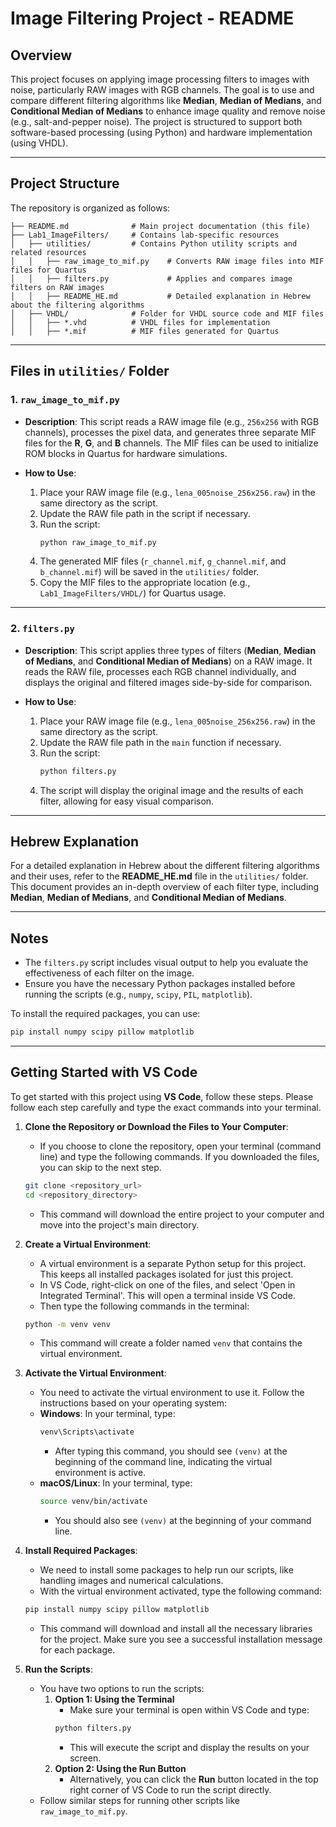 # Image Filtering Project - README

## Overview
This project focuses on applying image processing filters to images with noise, particularly RAW images with RGB channels. The goal is to use and compare different filtering algorithms like **Median**, **Median of Medians**, and **Conditional Median of Medians** to enhance image quality and remove noise (e.g., salt-and-pepper noise). The project is structured to support both software-based processing (using Python) and hardware implementation (using VHDL).

---

## Project Structure
The repository is organized as follows:

```
├── README.md              # Main project documentation (this file)
├── Lab1_ImageFilters/     # Contains lab-specific resources
│   ├── utilities/         # Contains Python utility scripts and related resources
│   │   ├── raw_image_to_mif.py    # Converts RAW image files into MIF files for Quartus
│   │   ├── filters.py             # Applies and compares image filters on RAW images
│   │   ├── README_HE.md           # Detailed explanation in Hebrew about the filtering algorithms
│   ├── VHDL/              # Folder for VHDL source code and MIF files
│   │   ├── *.vhd          # VHDL files for implementation
│   │   ├── *.mif          # MIF files generated for Quartus
```

---

## Files in `utilities/` Folder

### 1. `raw_image_to_mif.py`
- **Description**:
  This script reads a RAW image file (e.g., `256x256` with RGB channels), processes the pixel data, and generates three separate MIF files for the **R**, **G**, and **B** channels. The MIF files can be used to initialize ROM blocks in Quartus for hardware simulations.

- **How to Use**:
  1. Place your RAW image file (e.g., `lena_005noise_256x256.raw`) in the same directory as the script.
  2. Update the RAW file path in the script if necessary.
  3. Run the script:
     ```bash
     python raw_image_to_mif.py
     ```
  4. The generated MIF files (`r_channel.mif`, `g_channel.mif`, and `b_channel.mif`) will be saved in the `utilities/` folder.
  5. Copy the MIF files to the appropriate location (e.g., `Lab1_ImageFilters/VHDL/`) for Quartus usage.

---

### 2. `filters.py`
- **Description**:
  This script applies three types of filters (**Median**, **Median of Medians**, and **Conditional Median of Medians**) on a RAW image. It reads the RAW file, processes each RGB channel individually, and displays the original and filtered images side-by-side for comparison.

- **How to Use**:
  1. Place your RAW image file (e.g., `lena_005noise_256x256.raw`) in the same directory as the script.
  2. Update the RAW file path in the `main` function if necessary.
  3. Run the script:
     ```bash
     python filters.py
     ```
  4. The script will display the original image and the results of each filter, allowing for easy visual comparison.

---

## Hebrew Explanation
For a detailed explanation in Hebrew about the different filtering algorithms and their uses, refer to the **README_HE.md** file in the `utilities/` folder. This document provides an in-depth overview of each filter type, including **Median**, **Median of Medians**, and **Conditional Median of Medians**.

---

## Notes
- The `filters.py` script includes visual output to help you evaluate the effectiveness of each filter on the image.
- Ensure you have the necessary Python packages installed before running the scripts (e.g., `numpy`, `scipy`, `PIL`, `matplotlib`).

To install the required packages, you can use:
```bash
pip install numpy scipy pillow matplotlib
```

---

## Getting Started with VS Code
To get started with this project using **VS Code**, follow these steps. Please follow each step carefully and type the exact commands into your terminal.

1. **Clone the Repository or Download the Files to Your Computer**:
   - If you choose to clone the repository, open your terminal (command line) and type the following commands. If you downloaded the files, you can skip to the next step.
   ```bash
   git clone <repository_url>
   cd <repository_directory>
   ```
   - This command will download the entire project to your computer and move into the project's main directory.

2. **Create a Virtual Environment**:
   - A virtual environment is a separate Python setup for this project. This keeps all installed packages isolated for just this project.
   - In VS Code, right-click on one of the files, and select 'Open in Integrated Terminal'. This will open a terminal inside VS Code.
   - Then type the following commands in the terminal:
   ```bash
   python -m venv venv
   ```
   - This command will create a folder named `venv` that contains the virtual environment.

3. **Activate the Virtual Environment**:
   - You need to activate the virtual environment to use it. Follow the instructions based on your operating system:
   - **Windows**: In your terminal, type:
     ```bash
     venv\Scripts\activate
     ```
     - After typing this command, you should see `(venv)` at the beginning of the command line, indicating the virtual environment is active.
   - **macOS/Linux**: In your terminal, type:
     ```bash
     source venv/bin/activate
     ```
     - You should also see `(venv)` at the beginning of your command line.

4. **Install Required Packages**:
   - We need to install some packages to help run our scripts, like handling images and numerical calculations.
   - With the virtual environment activated, type the following command:
   ```bash
   pip install numpy scipy pillow matplotlib
   ```
   - This command will download and install all the necessary libraries for the project. Make sure you see a successful installation message for each package.

5. **Run the Scripts**:
   - You have two options to run the scripts:
     1. **Option 1: Using the Terminal**
        - Make sure your terminal is open within VS Code and type:
        ```bash
        python filters.py
        ```
        - This will execute the script and display the results on your screen.
     2. **Option 2: Using the Run Button**
        - Alternatively, you can click the **Run** button located in the top right corner of VS Code to run the script directly.
   - Follow similar steps for running other scripts like `raw_image_to_mif.py`.


